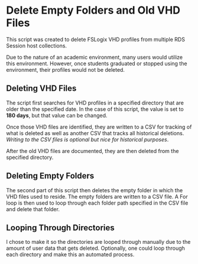 # Delete Empty Folders and Old VHD Files
This script was created to delete FSLogix VHD profiles from multiple RDS Session host collections.

Due to the nature of an academic environment, many users would utilize this environment. However, once students graduated or stopped using the environment, their profiles would not be deleted.

## Deleting VHD Files 
The script first searches for VHD profiles in a specified directory that are older than the specified date. In the case of this script, the value is set to **180 days**, but that value can be changed.

Once those VHD files are identified, they are written to a CSV for tracking of what is deleted as well as another CSV that tracks all historical deletions. *Writing to the CSV files is optional but nice for historical purposes*.

After the old VHD files are documented, they are then deleted from the specified directory. 

## Deleting Empty Folders
The second part of this script then deletes the empty folder in which the VHD files used to reside. The empty folders are written to a CSV file. A For loop is then used to loop through each folder path specified in the CSV file and delete that folder.

## Looping Through Directories
I chose to make it so the directories are looped through manually due to the amount of user data that gets deleted. Optionally, one could loop through each directory and make this an automated process.

